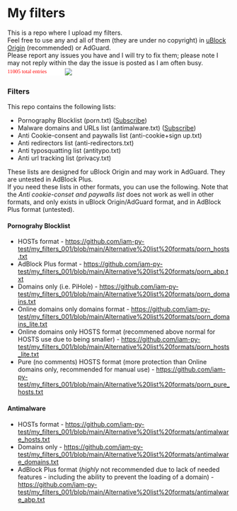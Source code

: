 # My filters
This is a repo where I upload my filters. <br/>
Feel free to use any and all of them (they are under no copyright) in [uBlock Origin](https://github.com/gorhill/uBlock) (recommended) or AdGuard. <br/>
Please report any issues you have and I will try to fix them; please note I may not reply within the day the issue is posted as I am often busy.<br>
<img src="https://raw.githubusercontent.com/iam-py-test/my_filters_001/main/totalentries.svg" width='130' height="20"><img src="https://img.shields.io/github/last-commit/iam-py-test/my_filters_001">

### Filters
This repo contains the following lists:
- Pornography Blocklist (porn.txt) ([Subscribe](https://iam-py-test.github.io/add_list.html?id=1))
- Malware domains and URLs list (antimalware.txt) ([Subscribe](https://iam-py-test.github.io/add_list.html?id=2))
- Anti Cookie-consent and paywalls list (anti-cookie+sign up.txt)
- Anti redirectors list (anti-redirectors.txt)
- Anti typosquatting list (antitypo.txt)
- Anti url tracking list (privacy.txt)

These lists are designed for uBlock Origin and may work in AdGuard. They are untested in AdBlock Plus.<br/>
If you need these lists in other formats, you can use the following. Note that the _Anti cookie-conset and paywalls list_ does not work as well in other formats, and only exists in uBlock Origin/AdGuard format, and in AdBlock Plus format (untested).
#### Pornograhy Blocklist
- HOSTs format - https://github.com/iam-py-test/my_filters_001/blob/main/Alternative%20list%20formats/porn_hosts.txt
- AdBlock Plus format - https://github.com/iam-py-test/my_filters_001/blob/main/Alternative%20list%20formats/porn_abp.txt
- Domains only (i.e. PiHole) - https://github.com/iam-py-test/my_filters_001/blob/main/Alternative%20list%20formats/porn_domains.txt
- Online domains only domains format - https://github.com/iam-py-test/my_filters_001/blob/main/Alternative%20list%20formats/porn_domains_lite.txt
- Online domains only HOSTS format (recommened above normal for HOSTS use due to being smaller) - https://github.com/iam-py-test/my_filters_001/blob/main/Alternative%20list%20formats/porn_hosts_lite.txt
- Pure (no comments) HOSTS format (more protection than Online domains only, recommended for manual use) - https://github.com/iam-py-test/my_filters_001/blob/main/Alternative%20list%20formats/porn_pure_hosts.txt
#### Antimalware
- HOSTs format - https://github.com/iam-py-test/my_filters_001/blob/main/Alternative%20list%20formats/antimalware_hosts.txt
- Domains only - https://github.com/iam-py-test/my_filters_001/blob/main/Alternative%20list%20formats/antimalware_domains.txt
- AdBlock Plus format (_highly_ not recommended due to lack of needed features - including the ability to prevent the loading of a domain) - https://github.com/iam-py-test/my_filters_001/blob/main/Alternative%20list%20formats/antimalware_abp.txt

